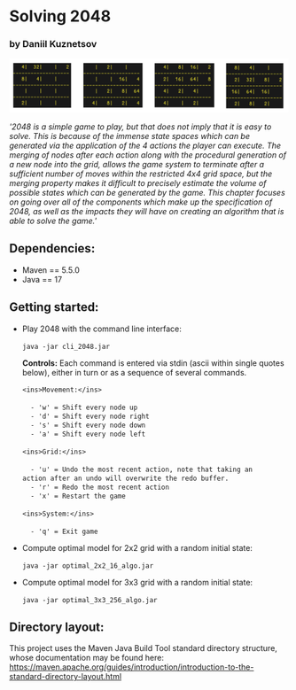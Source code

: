 # Solving 2048
### by Daniil Kuznetsov

![](images/exp.png)

*'2048 is a simple game to play, but that does not imply that it is easy to solve. This is because of the immense state spaces which can be generated via the application of the 4 actions the player can execute. The merging of nodes after each action along with the procedural generation of a new node into the grid, allows the game system to terminate after a sufficient number of moves within the restricted 4x4 grid space, but the merging property makes it difficult to precisely estimate the volume of possible states which can be generated by the game.
This chapter focuses on going over all of the components which make up the specification of 2048, as well as the impacts they will have on creating an algorithm that is able to solve the game.'*

## Dependencies:
- Maven == 5.5.0
- Java == 17

## Getting started:

- Play 2048 with the command line interface:
  
  ```java -jar cli_2048.jar```

  **Controls:**
    Each command is entered via stdin (ascii within single quotes below), either in turn or as a sequence of several commands.

      <ins>Movement:</ins>

        - 'w' = Shift every node up
        - 'd' = Shift every node right
        - 's' = Shift every node down
        - 'a' = Shift every node left

      <ins>Grid:</ins>

        - 'u' = Undo the most recent action, note that taking an                action after an undo will overwrite the redo buffer.
        - 'r' = Redo the most recent action
        - 'x' = Restart the game

      <ins>System:</ins>

        - 'q' = Exit game
      

- Compute optimal model for 2x2 grid with a random initial state:

  ```java -jar optimal_2x2_16_algo.jar```

- Compute optimal model for 3x3 grid with a random initial state:

  ```java -jar optimal_3x3_256_algo.jar```

## Directory layout:

This project uses the Maven Java Build Tool standard directory structure, whose documentation may be found here: https://maven.apache.org/guides/introduction/introduction-to-the-standard-directory-layout.html

